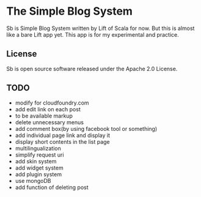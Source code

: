 # The Simple Blog System

Sb is Simple Blog System written by Lift of Scala for now.
But this is almost like a bare Lift app yet.
This app is for my experimental and practice.

## License
Sb is open source software released under the Apache 2.0 License.

## TODO
- modify for cloudfoundry.com
- add edit link on each post
- to be available markup
- delete unnecessary menus
- add comment box(by using facebook tool or something)
- add individual page link and display it
- display short contents in the list page
- multilingualization
- simplify request uri
- add skin system
- add widget system
- add plugin system
- use mongoDB
- add function of deleting post
